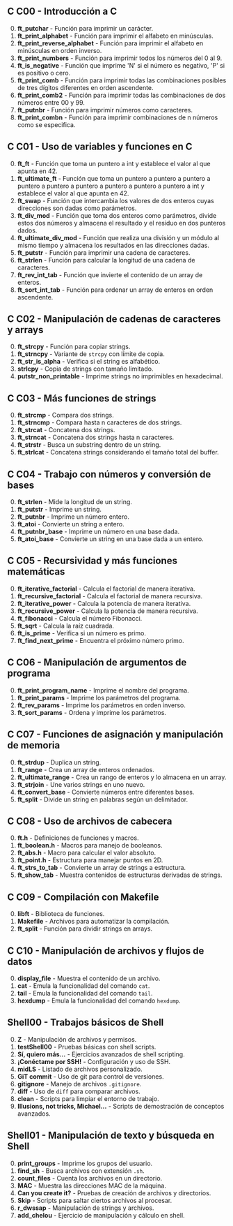 ## C C00 - Introducción a C

0. **ft_putchar** - Función para imprimir un carácter.
1. **ft_print_alphabet** - Función para imprimir el alfabeto en minúsculas.
2. **ft_print_reverse_alphabet** - Función para imprimir el alfabeto en minúsculas en orden inverso.
3. **ft_print_numbers** - Función para imprimir todos los números del 0 al 9.
4. **ft_is_negative** - Función que imprime 'N' si el número es negativo, 'P' si es positivo o cero.
5. **ft_print_comb** - Función para imprimir todas las combinaciones posibles de tres dígitos diferentes en orden ascendente.
6. **ft_print_comb2** - Función para imprimir todas las combinaciones de dos números entre 00 y 99.
7. **ft_putnbr** - Función para imprimir números como caracteres.
8. **ft_print_combn** - Función para imprimir combinaciones de n números como se especifica.

## C C01 - Uso de variables y funciones en C

0. **ft_ft** - Función que toma un puntero a int y establece el valor al que apunta en 42.
1. **ft_ultimate_ft** - Función que toma un puntero a puntero a puntero a puntero a puntero a puntero a puntero a puntero a puntero a int y establece el valor al que apunta en 42.
2. **ft_swap** - Función que intercambia los valores de dos enteros cuyas direcciones son dadas como parámetros.
3. **ft_div_mod** - Función que toma dos enteros como parámetros, divide estos dos números y almacena el resultado y el residuo en dos punteros dados.
4. **ft_ultimate_div_mod** - Función que realiza una división y un módulo al mismo tiempo y almacena los resultados en las direcciones dadas.
5. **ft_putstr** - Función para imprimir una cadena de caracteres.
6. **ft_strlen** - Función para calcular la longitud de una cadena de caracteres.
7. **ft_rev_int_tab** - Función que invierte el contenido de un array de enteros.
8. **ft_sort_int_tab** - Función para ordenar un array de enteros en orden ascendente.

## C C02 - Manipulación de cadenas de caracteres y arrays

0. **ft_strcpy** - Función para copiar strings.
1. **ft_strncpy** - Variante de `strcpy` con límite de copia.
2. **ft_str_is_alpha** - Verifica si el string es alfabético.
3. **strlcpy** - Copia de strings con tamaño limitado.
4. **putstr_non_printable** - Imprime strings no imprimibles en hexadecimal.

## C C03 - Más funciones de strings

0. **ft_strcmp** - Compara dos strings.
1. **ft_strncmp** - Compara hasta n caracteres de dos strings.
2. **ft_strcat** - Concatena dos strings.
3. **ft_strncat** - Concatena dos strings hasta n caracteres.
4. **ft_strstr** - Busca un substring dentro de un string.
5. **ft_strlcat** - Concatena strings considerando el tamaño total del buffer.

## C C04 - Trabajo con números y conversión de bases

0. **ft_strlen** - Mide la longitud de un string.
1. **ft_putstr** - Imprime un string.
2. **ft_putnbr** - Imprime un número entero.
3. **ft_atoi** - Convierte un string a entero.
4. **ft_putnbr_base** - Imprime un número en una base dada.
5. **ft_atoi_base** - Convierte un string en una base dada a un entero.

## C C05 - Recursividad y más funciones matemáticas

0. **ft_iterative_factorial** - Calcula el factorial de manera iterativa.
1. **ft_recursive_factorial** - Calcula el factorial de manera recursiva.
2. **ft_iterative_power** - Calcula la potencia de manera iterativa.
3. **ft_recursive_power** - Calcula la potencia de manera recursiva.
4. **ft_fibonacci** - Calcula el número Fibonacci.
5. **ft_sqrt** - Calcula la raíz cuadrada.
6. **ft_is_prime** - Verifica si un número es primo.
7. **ft_find_next_prime** - Encuentra el próximo número primo.

## C C06 - Manipulación de argumentos de programa

0. **ft_print_program_name** - Imprime el nombre del programa.
1. **ft_print_params** - Imprime los parámetros del programa.
2. **ft_rev_params** - Imprime los parámetros en orden inverso.
3. **ft_sort_params** - Ordena y imprime los parámetros.

## C C07 - Funciones de asignación y manipulación de memoria

0. **ft_strdup** - Duplica un string.
1. **ft_range** - Crea un array de enteros ordenados.
2. **ft_ultimate_range** - Crea un rango de enteros y lo almacena en un array.
3. **ft_strjoin** - Une varios strings en uno nuevo.
4. **ft_convert_base** - Convierte números entre diferentes bases.
5. **ft_split** - Divide un string en palabras según un delimitador.

## C C08 - Uso de archivos de cabecera

0. **ft.h** - Definiciones de funciones y macros.
1. **ft_boolean.h** - Macros para manejo de booleanos.
2. **ft_abs.h** - Macro para calcular el valor absoluto.
3. **ft_point.h** - Estructura para manejar puntos en 2D.
4. **ft_strs_to_tab** - Convierte un array de strings a estructura.
5. **ft_show_tab** - Muestra contenidos de estructuras derivadas de strings.

## C C09 - Compilación con Makefile

0. **libft** - Biblioteca de funciones.
1. **Makefile** - Archivos para automatizar la compilación.
2. **ft_split** - Función para dividir strings en arrays.

## C C10 - Manipulación de archivos y flujos de datos

0. **display_file** - Muestra el contenido de un archivo.
1. **cat** - Emula la funcionalidad del comando `cat`.
2. **tail** - Emula la funcionalidad del comando `tail`.
3. **hexdump** - Emula la funcionalidad del comando `hexdump`.

## Shell00 - Trabajos básicos de Shell

0. **Z** - Manipulación de archivos y permisos.
1. **testShell00** - Pruebas básicas con shell scripts.
2. **Sí, quiero más...** - Ejercicios avanzados de shell scripting.
3. **¡Conéctame por SSH!** - Configuración y uso de SSH.
4. **midLS** - Listado de archivos personalizado.
5. **GiT commit** - Uso de git para control de versiones.
6. **gitignore** - Manejo de archivos `.gitignore`.
7. **diff** - Uso de `diff` para comparar archivos.
8. **clean** - Scripts para limpiar el entorno de trabajo.
9. **Illusions, not tricks, Michael...** - Scripts de demostración de conceptos avanzados.

## Shell01 - Manipulación de texto y búsqueda en Shell

0. **print_groups** - Imprime los grupos del usuario.
1. **find_sh** - Busca archivos con extensión `.sh`.
2. **count_files** - Cuenta los archivos en un directorio.
3. **MAC** - Muestra las direcciones MAC de la máquina.
4. **Can you create it?** - Pruebas de creación de archivos y directorios.
5. **Skip** - Scripts para saltar ciertos archivos al procesar.
6. **r_dwssap** - Manipulación de strings y archivos.
7. **add_chelou** - Ejercicio de manipulación y cálculo en shell.
